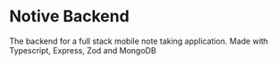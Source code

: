 # Notive Backend
The backend for a full stack mobile note taking application. Made with Typescript, Express, Zod and MongoDB
